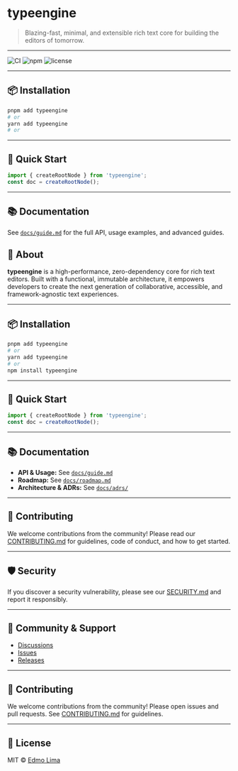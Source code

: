 
# typeengine

> Blazing-fast, minimal, and extensible rich text core for building the editors of tomorrow.

---

![CI](https://img.shields.io/github/actions/workflow/status/edmolima/typeengine/ci.yml?branch=main&label=CI)
![npm](https://img.shields.io/npm/v/typeengine?color=blue)
![license](https://img.shields.io/github/license/edmolima/typeengine)

---

## 📦 Installation

```sh
pnpm add typeengine
# or
yarn add typeengine
# or
```

---

## 🏁 Quick Start
```ts
import { createRootNode } from 'typeengine';
const doc = createRootNode();
```

---

## 📚 Documentation

See [`docs/guide.md`](./docs/guide.md) for the full API, usage examples, and advanced guides.
## 🚀 About

**typeengine** is a high-performance, zero-dependency core for rich text editors. Built with a functional, immutable architecture, it empowers developers to create the next generation of collaborative, accessible, and framework-agnostic text experiences.

---

## 📦 Installation

```sh
pnpm add typeengine
# or
yarn add typeengine
# or
npm install typeengine
```

---

## 🏁 Quick Start

```ts
import { createRootNode } from 'typeengine';
const doc = createRootNode();
```

---

## 📚 Documentation

- **API & Usage:** See [`docs/guide.md`](./docs/guide.md)
- **Roadmap:** See [`docs/roadmap.md`](./docs/roadmap.md)
- **Architecture & ADRs:** See [`docs/adrs/`](./docs/adrs/)

---

## 🤝 Contributing

We welcome contributions from the community! Please read our [CONTRIBUTING.md](CONTRIBUTING.md) for guidelines, code of conduct, and how to get started.

---

## 🛡️ Security

If you discover a security vulnerability, please see our [SECURITY.md](SECURITY.md) and report it responsibly.

---

## 💬 Community & Support

- [Discussions](https://github.com/edmolima/typeengine/discussions)
- [Issues](https://github.com/edmolima/typeengine/issues)
- [Releases](https://github.com/edmolima/typeengine/releases)

---

## 🤝 Contributing

We welcome contributions from the community! Please open issues and pull requests. See [CONTRIBUTING.md](CONTRIBUTING.md) for guidelines.

---

## 📄 License

MIT © [Edmo Lima](https://github.com/edmolima)
